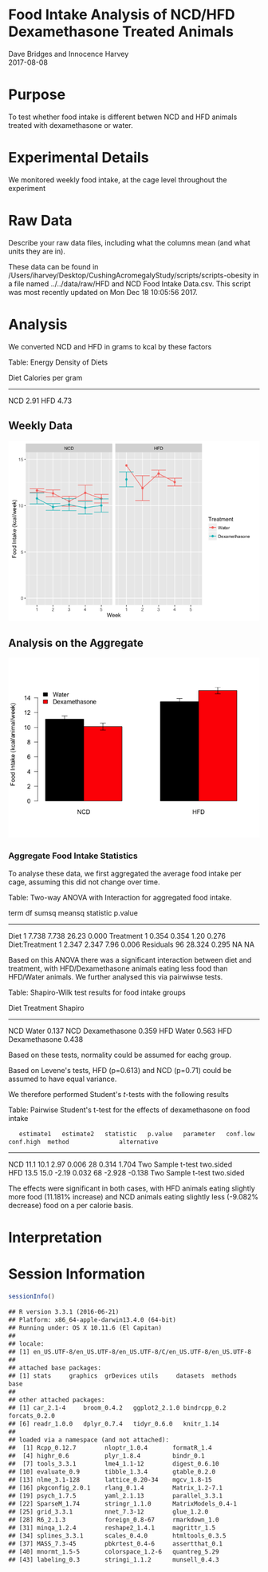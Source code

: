 # Food Intake Analysis of NCD/HFD Dexamethasone Treated Animals
Dave Bridges and Innocence Harvey  
2017-08-08  



# Purpose

To test whether food intake is different betwen NCD and HFD animals treated with dexamethasone or water.

# Experimental Details

We monitored weekly food intake, at the cage level throughout the experiment

# Raw Data

Describe your raw data files, including what the columns mean (and what units they are in).



These data can be found in /Users/iharvey/Desktop/CushingAcromegalyStudy/scripts/scripts-obesity in a file named ../../data/raw/HFD and NCD Food Intake Data.csv.  This script was most recently updated on Mon Dec 18 10:05:56 2017.

# Analysis



We converted NCD and HFD in grams to kcal by these factors


Table: Energy Density of Diets

Diet    Calories per gram
-----  ------------------
NCD                  2.91
HFD                  4.73

## Weekly Data

![](figures/weekly-food-intake-1.png)<!-- -->

## Analysis on the Aggregate

![](figures/overall-food-intake-1.png)<!-- -->

### Aggregate Food Intake Statistics

To analyse these data, we first aggregated the average food intake per cage, assuming this did not change over time.


Table: Two-way ANOVA with Interaction for aggregated food intake.

term              df    sumsq   meansq   statistic   p.value
---------------  ---  -------  -------  ----------  --------
Diet               1    7.738    7.738       26.23     0.000
Treatment          1    0.354    0.354        1.20     0.276
Diet:Treatment     1    2.347    2.347        7.96     0.006
Residuals         96   28.324    0.295          NA        NA

Based on this ANOVA there was a significant interaction between diet and treatment, with HFD/Dexamethasone animals eating less food than HFD/Water animals.  We further analysed this via pairwiwse tests.


Table: Shapiro-Wilk test results for food intake groups

Diet   Treatment        Shapiro
-----  --------------  --------
NCD    Water              0.137
NCD    Dexamethasone      0.359
HFD    Water              0.563
HFD    Dexamethasone      0.438

Based on these tests, normality could be assumed for eachg group.


Based on Levene's tests, HFD (p=0.613) and NCD (p=0.71) could be assumed to have equal variance.

We therefore performed Student's *t*-tests with the following results


Table: Pairwise Student's t-test for the effects of dexamethasone on food intake

       estimate1   estimate2   statistic   p.value   parameter   conf.low   conf.high  method              alternative 
----  ----------  ----------  ----------  --------  ----------  ---------  ----------  ------------------  ------------
NCD         11.1        10.1        2.97     0.006          28      0.314       1.704  Two Sample t-test   two.sided   
HFD         13.5        15.0       -2.19     0.032          68     -2.928      -0.138  Two Sample t-test   two.sided   

The effects were significant in both cases, with HFD animals eating slightly more food (11.181% increase) and NCD animals eating slightly less (-9.082% decrease) food on a per calorie basis.

# Interpretation



# Session Information


```r
sessionInfo()
```

```
## R version 3.3.1 (2016-06-21)
## Platform: x86_64-apple-darwin13.4.0 (64-bit)
## Running under: OS X 10.11.6 (El Capitan)
## 
## locale:
## [1] en_US.UTF-8/en_US.UTF-8/en_US.UTF-8/C/en_US.UTF-8/en_US.UTF-8
## 
## attached base packages:
## [1] stats     graphics  grDevices utils     datasets  methods   base     
## 
## other attached packages:
## [1] car_2.1-4     broom_0.4.2   ggplot2_2.1.0 bindrcpp_0.2  forcats_0.2.0
## [6] readr_1.0.0   dplyr_0.7.4   tidyr_0.6.0   knitr_1.14   
## 
## loaded via a namespace (and not attached):
##  [1] Rcpp_0.12.7        nloptr_1.0.4       formatR_1.4       
##  [4] highr_0.6          plyr_1.8.4         bindr_0.1         
##  [7] tools_3.3.1        lme4_1.1-12        digest_0.6.10     
## [10] evaluate_0.9       tibble_1.3.4       gtable_0.2.0      
## [13] nlme_3.1-128       lattice_0.20-34    mgcv_1.8-15       
## [16] pkgconfig_2.0.1    rlang_0.1.4        Matrix_1.2-7.1    
## [19] psych_1.7.5        yaml_2.1.13        parallel_3.3.1    
## [22] SparseM_1.74       stringr_1.1.0      MatrixModels_0.4-1
## [25] grid_3.3.1         nnet_7.3-12        glue_1.2.0        
## [28] R6_2.1.3           foreign_0.8-67     rmarkdown_1.0     
## [31] minqa_1.2.4        reshape2_1.4.1     magrittr_1.5      
## [34] splines_3.3.1      scales_0.4.0       htmltools_0.3.5   
## [37] MASS_7.3-45        pbkrtest_0.4-6     assertthat_0.1    
## [40] mnormt_1.5-5       colorspace_1.2-6   quantreg_5.29     
## [43] labeling_0.3       stringi_1.1.2      munsell_0.4.3
```
